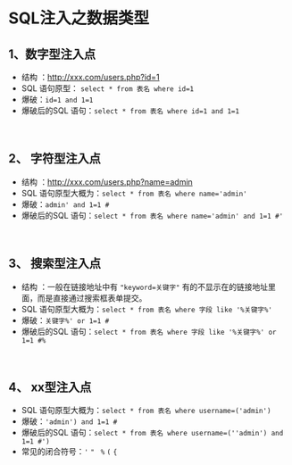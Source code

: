# 

# SQL注入之数据类型

## 1、数字型注入点

- 结构 ：http://xxx.com/users.php?id=1
-  SQL 语句原型： `select * from 表名 where id=1` 
- 爆破：`id=1 and 1=1`
- 爆破后的SQL 语句：`select * from 表名 where id=1 and 1=1`

​	

## 2、 字符型注入点

- 结构 ：http://xxx.com/users.php?name=admin
-  SQL 语句原型大概为：`select * from 表名 where name='admin'`
- 爆破：`admin' and 1=1 #` 
- 爆破后的SQL 语句：`select * from 表名 where name='admin' and 1=1 #'` 

​	

## 3、 搜索型注入点

- 结构 ：一般在链接地址中有 `"keyword=关键字"` 有的不显示在的链接地址里面，而是直接通过搜索框表单提交。
-  SQL 语句原型大概为：`select * from 表名 where 字段 like '%关键字%'` 
- 爆破：`关键字%' or 1=1 #` 
- 爆破后的SQL 语句：`select * from 表名 where 字段 like '%关键字%' or 1=1 #%`

​	

## 4、 xx型注入点

- SQL 语句原型大概为：`select * from 表名 where username=('admin')` 
- 爆破：`'admin') and 1=1 #` 
- 爆破后的SQL 语句：`select * from 表名 where username=(''admin') and 1=1 #')`
- 常见的闭合符号：`'`     `"`   ` %`     `(`      `{`
